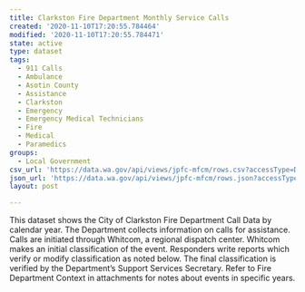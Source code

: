 ```yaml
---
title: Clarkston Fire Department Monthly Service Calls
created: '2020-11-10T17:20:55.784464'
modified: '2020-11-10T17:20:55.784471'
state: active
type: dataset
tags:
  - 911 Calls
  - Ambulance
  - Asotin County
  - Assistance
  - Clarkston
  - Emergency
  - Emergency Medical Technicians
  - Fire
  - Medical
  - Paramedics
groups:
  - Local Government
csv_url: 'https://data.wa.gov/api/views/jpfc-mfcm/rows.csv?accessType=DOWNLOAD'
json_url: 'https://data.wa.gov/api/views/jpfc-mfcm/rows.json?accessType=DOWNLOAD'
layout: post

---
```

This dataset shows the City of Clarkston Fire Department Call Data by calendar year. The  Department collects information on calls for assistance. Calls are initiated through Whitcom, a regional dispatch center. Whitcom makes an initial classification of the event. Responders write reports which verify or modify classification as noted below. The final classification is verified by the Department’s Support Services Secretary. Refer to Fire Department Context in attachments for notes about events in specific years.
